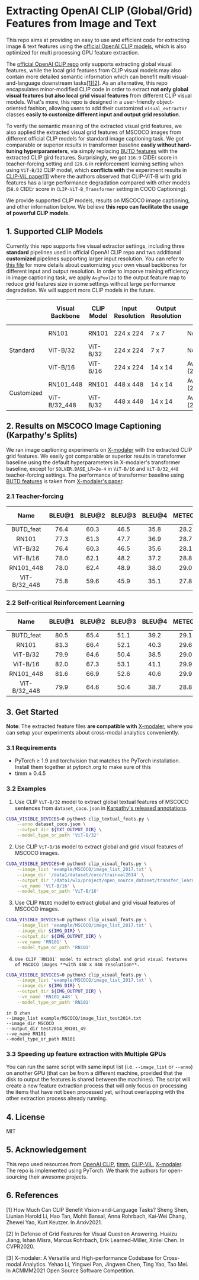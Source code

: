 # Extracting OpenAI CLIP (Global/Grid) Features from Image and Text

This repo aims at providing an easy to use and efficient code for extracting image & text features using the [official OpenAI CLIP models](https://github.com/openai/CLIP), which is also optimized for multi processing GPU feature extraction.

The [official OpenAI CLIP repo](https://github.com/openai/CLIP) only supports extracting global visual features, while the local grid features from CLIP visual models may also contain more detailed semantic information which can benefit multi visual-and-language downstream tasks[\[1\]](#1)[\[2\]](#2). As an alternative, this repo encapsulates minor-modified CLIP code in order to extract **not only global visual features but also local grid visual features** from different CLIP visual models. What's more, this repo is designed in a user-friendly object-oriented fashion, allowing users to add their customized `visual_extractor` classes **easily to customize different input and output grid resolution**.

To verify the semantic meaning of the extracted visual grid features, we also applied the extracted visual grid features of MSCOCO images from different official CLIP models for standard image captioning task. We got comparable or superior results in transformer baseline **easily without hard-tuning hyperparameters**, via simply replacing [BUTD features](https://github.com/peteanderson80/bottom-up-attention) with the extracted CLIP gird features. Surprisingly, we got `116.9` CIDEr score in teacher-forcing setting and `129.6` in reinforcement learning setting when using `ViT-B/32` CLIP model, which **conflicts with** the experiment results in [CLIP-ViL paper](https://arxiv.org/pdf/2107.06383.pdf)[\[1\]](#1) where the authors observed that CLIP-ViT-B with grid features has a large performance degradation compared with other models (`58.0` CIDEr score in `CLIP-ViT-B_Transformer` setting in COCO Captioning).

We provide supported CLIP models, results on MSCOCO image captioning, and other information below. We believe **this repo can facilitate the usage of powerful CLIP models**.

## 1. Supported CLIP Models

Currently this repo supports five visual extractor settings, including three **standard** pipelines used in official OpenAI CLIP repo and two additional **customized** pipelines supporting larger input resolution. You can refer to [this file](visual_extractor/customized.py) for more details about customizing your own visual backbones for different input and output resolution. In order to imporve training efficiency in image captioning task, we apply `AvgPool2d` to the output feature map to reduce grid features size in some settings without large performance degradation. We will support more CLIP models in the future.

<table>
<thead>
  <tr>
    <th></th>
    <th>Visual Backbone</th>
    <th>CLIP Model</th>
    <th>Input Resolution</th>
    <th>Output Resolution</th>
    <th>Feature Map Downsample</th>
    <th>Grid Feature Shape</th>
    <th>Global Feature Shape</th>
  </tr>
</thead>
<tbody>
  <tr>
    <td rowspan="3">Standard</td>
    <td>RN101</td>
    <td>RN101</td>
    <td>224 x 224</td>
    <td>7 x 7</td>
    <td>None</td>
    <td>49 x 2048</td>
    <td>1 x 512</td>
  </tr>
  <tr>
    <td>ViT-B/32</td>
    <td>ViT-B/32</td>
    <td>224 x 224</td>
    <td>7 x 7</td>
    <td>None</td>
    <td>49 x 768</td>
    <td>1 x 512</td>
  </tr>
  <tr>
    <td>ViT-B/16</td>
    <td>ViT-B/16</td>
    <td>224 x 224</td>
    <td>14 x 14</td>
    <td>AvgPool2d(kernel_size=(2,2), stride=2)</td>
    <td>49 x 768</td>
    <td>1 x 512</td>
  </tr>
  <tr>
    <td rowspan="2">Customized</td>
    <td>RN101_448</td>
    <td>RN101</td>
    <td>448 x 448</td>
    <td>14 x 14</td>
    <td>AvgPool2d(kernel_size=(2,2), stride=2)</td>
    <td>49 x 2048</td>
    <td>1 x 512</td>
  </tr>
  <tr>
    <td>ViT-B/32_448</td>
    <td>ViT-B/32</td>
    <td>448 x 448</td>
    <td>14 x 14</td>
    <td>AvgPool2d(kernel_size=(2,2), stride=2)</td>
    <td>49 x 768</td>
    <td>1 x 512</td>
  </tr>
</tbody>
</table>

## 2. Results on MSCOCO Image Captioning (Karpathy's Splits)

We ran image captioning experiments on [X-modaler](https://github.com/YehLi/xmodaler) with the extracted CLIP grid features. We easily got comparable or superior results in transformer baseline using the default hyperparameters in X-modaler's transformer baseline, except for `SOLVER.BASE_LR=2e-4` in `ViT-B/16` and `ViT-B/32_448` teacher-forcing settings. The performance of transformer baseline using [BUTD features](https://github.com/peteanderson80/bottom-up-attention) is taken from [X-modaler's paper](https://arxiv.org/pdf/2108.08217.pdf).

### 2.1 Teacher-forcing

| Name         | BLEU@1 | BLEU@2 | BLEU@3 | BLEU@4 | METEOR | ROUGE-L | CIDEr-D | SPICE |
| :---:        | :---:  | :---:  | :---:  | :---:  | :---:  | :---:   | :---:   | :---: |
| BUTD_feat    | 76.4   | 60.3   | 46.5   | 35.8   | 28.2   | 56.7    | 116.6   | 21.3  |
| RN101        | 77.3   | 61.3   | 47.7   | 36.9   | 28.7   | 57.5    | 120.6   | 21.8  |
| ViT-B/32     | 76.4   | 60.3   | 46.5   | 35.6   | 28.1   | 56.7    | 116.9   | 21.2  |
| ViT-B/16     | 78.0   | 62.1   | 48.2   | 37.2   | 28.8   | 57.6    | 122.3   | 22.1  |
| RN101_448    | 78.0   | 62.4   | 48.9   | 38.0   | 29.0   | 57.9    | 123.6   | 22.1  |
| ViT-B/32_448 | 75.8   | 59.6   | 45.9   | 35.1   | 27.8   | 56.3    | 114.2   | 21.0  |

### 2.2 Self-critical Reinforcement Learning

| Name         | BLEU@1 | BLEU@2 | BLEU@3 | BLEU@4 | METEOR | ROUGE-L | CIDEr-D | SPICE |
| :---:        | :---:  | :---:  | :---:  | :---:  | :---:  | :---:   | :---:   | :---: |
| BUTD_feat    | 80.5   | 65.4   | 51.1   | 39.2   | 29.1   | 58.7    | 130.0   | 23.0  |
| RN101        | 81.3   | 66.4   | 52.1   | 40.3   | 29.6   | 59.6    | 134.2   | 23.4  |
| ViT-B/32     | 79.9   | 64.6   | 50.4   | 38.5   | 29.0   | 58.6    | 129.6   | 22.8  |
| ViT-B/16     | 82.0   | 67.3   | 53.1   | 41.1   | 29.9   | 59.8    | 136.6   | 23.8  |
| RN101_448    | 81.6   | 66.9   | 52.6   | 40.6   | 29.9   | 59.8    | 136.2   | 23.9  |
| ViT-B/32_448 | 79.9   | 64.6   | 50.4   | 38.7   | 28.8   | 58.4    | 127.8   | 22.6  |

## 3. Get Started

**Note**: The extracted feature files **are compatible with** [X-modaler](https://github.com/YehLi/xmodaler), where you can setup your experiments about cross-modal analytics conveniently.

### 3.1 Requirements

- PyTorch ≥ 1.9 and torchvision that matches the PyTorch installation. Install them together at pytorch.org to make sure of this
- timm ≥ 0.4.5

### 3.2 Examples

1. Use CLIP `ViT-B/32` model to extract global textual features of MSCOCO sentences from `dataset_coco.json` in [Karpathy's released annotations](http://cs.stanford.edu/people/karpathy/deepimagesent/caption_datasets.zip).

```bash
CUDA_VISIBLE_DEVICES=0 python3 clip_textual_feats.py \
    --anno dataset_coco.json \
    --output_dir ${TXT_OUTPUT_DIR} \
    --model_type_or_path 'ViT-B/32'
```

2. Use CLIP `ViT-B/16` model to extract global and grid visual features of MSCOCO images.

```bash
CUDA_VISIBLE_DEVICES=0 python3 clip_visual_feats.py \
    --image_list 'example/MSCOCO/image_list_2017.txt' \
    --image_dir '/data1/dataset/coco/trainval2014' \
    --output_dir '/data1/wlx/project/open_source_dataset/transfer_learning/stylecaption_merge/features/coco_clip_grid' \
    --ve_name 'ViT-B/16' \
    --model_type_or_path 'ViT-B/16'
```



3. Use CLIP `RN101` model to extract global and grid visual features of MSCOCO images.

```bash
CUDA_VISIBLE_DEVICES=0 python3 clip_visual_feats.py \
    --image_list 'example/MSCOCO/image_list_2017.txt' \
    --image_dir ${IMG_DIR} \
    --output_dir ${IMG_OUTPUT_DIR} \
    --ve_name 'RN101' \
    --model_type_or_path 'RN101'
```

4. ``Use CLIP `RN101` model to extract global and grid visual features of MSCOCO images **with 448 x 448 resolution**.``

```bash
CUDA_VISIBLE_DEVICES=0 python3 clip_visual_feats.py \
    --image_list 'example/MSCOCO/image_list_2017.txt' \
    --image_dir ${IMG_DIR} \
    --output_dir ${IMG_OUTPUT_DIR} \
    --ve_name 'RN101_448' \
    --model_type_or_path 'RN101'
```

```
in B zhan
--image_list example/MSCOCO/image_list_test2014.txt 
--image_dir MSCOCO
--output_dir test2014_RN101_49 
--ve_name RN101 
--model_type_or_path RN101 
```

### 3.3 Speeding up feature extraction with Multiple GPUs

You can run the same script with same input list (i.e. `--image_list` or `--anno`) on another GPU (that can be from a different machine, provided that the disk to output the features is shared between the machines). The script will create a new feature extraction process that will only focus on processing the items that have not been processed yet, without overlapping with the other extraction process already running.

## 4. License

MIT

## 5. Acknowledgement

This repo used resources from [OpenAI CLIP](https://github.com/openai/CLIP), [timm](https://github.com/rwightman/pytorch-image-models), [CLIP-ViL](https://github.com/clip-vil/CLIP-ViL), [X-modaler](https://github.com/YehLi/xmodaler). The repo is implemented using PyTorch. We thank the authors for open-sourcing their awesome projects.

## 6. References

<p id="1">[1] How Much Can CLIP Benefit Vision-and-Language Tasks? Sheng Shen, Liunian Harold Li, Hao Tan,  Mohit Bansal, Anna Rohrbach, Kai-Wei Chang, Zhewei Yao, Kurt Keutzer. In Arxiv2021.</p>

<p id="2">[2] In Defense of Grid Features for Visual Question Answering. Huaizu Jiang, Ishan Misra, Marcus Rohrbach, Erik Learned-Miller, Xinlei Chen. In CVPR2020.</p>

<p id="3">[3] X-modaler: A Versatile and High-performance Codebase for Cross-modal Analytics. Yehao Li, Yingwei Pan, Jingwen Chen, Ting Yao, Tao Mei. In ACMMM2021 Open Source Software Competition.</p>